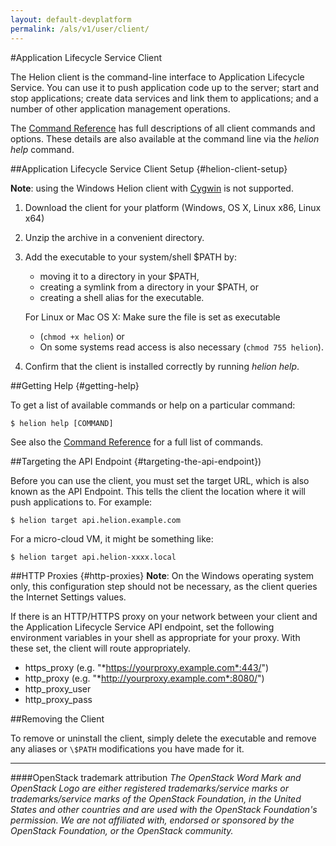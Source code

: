 ```yaml
---
layout: default-devplatform
permalink: /als/v1/user/client/
---
```

<!--PUBLISHED-->

#Application Lifecycle Service Client[](#helion-client "Permalink to this headline")


The Helion client is the command-line interface
to Application Lifecycle Service. You can use it to push application code up to the server;
start and stop applications; create data services and link them to
applications; and a number of other application management operations.

The [Command Reference](/als/v1/user/reference/client-ref/#command-ref-client) has full
descriptions of all client commands and options. These details are also
available at the command line via the *helion help* command.

##Application Lifecycle Service Client Setup {#helion-client-setup}

**Note**: using the Windows Helion client with
[Cygwin](http://www.cygwin.com/) is not supported.

1.  Download the client for your platform (Windows, OS X, Linux x86,
    Linux x64)
2.  Unzip the archive in a convenient directory.
3.  Add the executable to your system/shell \$PATH by:
	-   moving it to a directory in your \$PATH,
	-   creating a symlink from a directory in your \$PATH, or
	-   creating a shell alias for the executable.

	For Linux or Mac OS X: Make sure the file is set as executable
	- (`chmod +x helion`) or
	- 	On some systems read access is also necessary    (`chmod 755 helion`).

4.  Confirm that the client is installed correctly by running
    *helion help*.

##Getting Help {#getting-help}


To get a list of available commands or help on a particular command:

    $ helion help [COMMAND]

See also the [Command Reference](/als/v1/user/reference/client-ref/#command-ref-client) for a full
list of commands.

##Targeting the API Endpoint {#targeting-the-api-endpoint})


Before you can use the client, you must set the target URL, which is also known
as the API Endpoint. This tells the client the location where it will push applications to. For example:

    $ helion target api.helion.example.com

For a micro-cloud VM, it might be something like:

    $ helion target api.helion-xxxx.local

##HTTP Proxies {#http-proxies}
**Note**: On the Windows operating system only, this configuration step should not be necessary, as the client queries the Internet Settings
values. 

If there is an HTTP/HTTPS proxy on your network between your client and
the Application Lifecycle Service API endpoint, set the following environment variables in
your shell as appropriate for your proxy. With these set, the client will route
appropriately.

-   https\_proxy (e.g. "*https://yourproxy.example.com*:443/")
-   http\_proxy (e.g. "*http://yourproxy.example.com*:8080/")
-   http\_proxy\_user
-   http\_proxy\_pass

 

##Removing the Client[](#removing-the-client "Permalink to this headline")

To remove or uninstall the client, simply delete the executable and remove any
aliases or `\$PATH` modifications you have made for it.

----
####OpenStack trademark attribution
*The OpenStack Word Mark and OpenStack Logo are either registered trademarks/service marks or trademarks/service marks of the OpenStack Foundation, in the United States and other countries and are used with the OpenStack Foundation's permission. We are not affiliated with, endorsed or sponsored by the OpenStack Foundation, or the OpenStack community.*